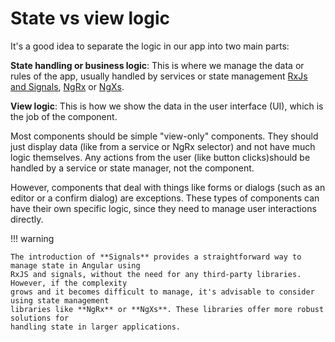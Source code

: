 # State vs view logic

It's a good idea to separate the logic in our app into two main parts:

**State handling or business logic**: This is where we manage the data or rules of the app, usually
handled by services or state management
[RxJs and Signals](https://modernangular.com/articles/state-management-with-rxjs-and-signals),
[NgRx](https://ngrx.io/) or [NgXs](https://www.ngxs.io/).

**View logic**: This is how we show the data in the user interface (UI), which is the job of the component.

Most components should be simple "view-only" components. They should just display data (like from a
service or NgRx selector) and not have much logic themselves. Any actions from the user
(like button clicks)should be handled by a service or state manager, not the component.

However, components that deal with things like forms or dialogs (such as an editor or a confirm dialog)
are exceptions. These types of components can have their own specific logic,
since they need to manage user interactions directly.

!!! warning

    The introduction of **Signals** provides a straightforward way to manage state in Angular using
    RxJS and signals, without the need for any third-party libraries. However, if the complexity
    grows and it becomes difficult to manage, it's advisable to consider using state management
    libraries like **NgRx** or **NgXs**. These libraries offer more robust solutions for
    handling state in larger applications.
